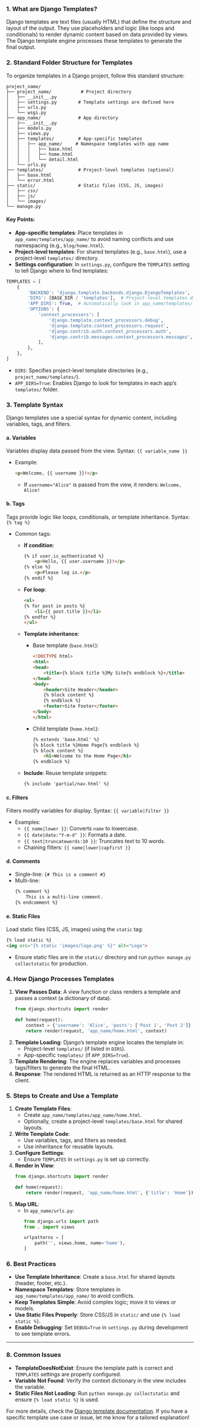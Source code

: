
### 1. **What are Django Templates?**
Django templates are text files (usually HTML) that define the structure and layout of the output. They use placeholders and logic (like loops and conditionals) to render dynamic content based on data provided by views. The Django template engine processes these templates to generate the final output.

### 2. **Standard Folder Structure for Templates**
To organize templates in a Django project, follow this standard structure:

```
project_name/
├── project_name/           # Project directory
│   ├── __init__.py
│   ├── settings.py        # Template settings are defined here
│   ├── urls.py
│   └── wsgi.py
├── app_name/              # App directory
│   ├── __init__.py
│   ├── models.py
│   ├── views.py
│   ├── templates/         # App-specific templates
│   │   ├── app_name/     # Namespace templates with app name
│   │   │   ├── base.html
│   │   │   ├── home.html
│   │   │   └── detail.html
│   └── urls.py
├── templates/             # Project-level templates (optional)
│   ├── base.html
│   └── error.html
├── static/                # Static files (CSS, JS, images)
│   ├── css/
│   ├── js/
│   └── images/
└── manage.py
```

#### Key Points:
- **App-specific templates**: Place templates in `app_name/templates/app_name/` to avoid naming conflicts and use namespacing (e.g., `blog/home.html`).
- **Project-level templates**: For shared templates (e.g., `base.html`), use a project-level `templates/` directory.
- **Settings configuration**: In `settings.py`, configure the `TEMPLATES` setting to tell Django where to find templates:

```python
TEMPLATES = [
    {
        'BACKEND': 'django.template.backends.django.DjangoTemplates',
        'DIRS': [BASE_DIR / 'templates'],  # Project-level templates directory
        'APP_DIRS': True,  # Automatically look in app_name/templates/
        'OPTIONS': {
            'context_processors': [
                'django.template.context_processors.debug',
                'django.template.context_processors.request',
                'django.contrib.auth.context_processors.auth',
                'django.contrib.messages.context_processors.messages',
            ],
        },
    },
]
```

- `DIRS`: Specifies project-level template directories (e.g., `project_name/templates/`).
- `APP_DIRS=True`: Enables Django to look for templates in each app’s `templates/` folder.

### 3. **Template Syntax**
Django templates use a special syntax for dynamic content, including variables, tags, and filters.

#### a. **Variables**
Variables display data passed from the view. Syntax: `{{ variable_name }}`
- Example:
  ```html
  <p>Welcome, {{ username }}!</p>
  ```
  - If `username="Alice"` is passed from the view, it renders: `Welcome, Alice!`

#### b. **Tags**
Tags provide logic like loops, conditionals, or template inheritance. Syntax: `{% tag %}`
- Common tags:
  - **If condition**:
    ```html
    {% if user.is_authenticated %}
        <p>Hello, {{ user.username }}!</p>
    {% else %}
        <p>Please log in.</p>
    {% endif %}
    ```
  - **For loop**:
    ```html
    <ul>
    {% for post in posts %}
        <li>{{ post.title }}</li>
    {% endfor %}
    </ul>
    ```
  - **Template inheritance**:
    - Base template (`base.html`):
      ```html
      <!DOCTYPE html>
      <html>
      <head>
          <title>{% block title %}My Site{% endblock %}</title>
      </head>
      <body>
          <header>Site Header</header>
          {% block content %}
          {% endblock %}
          <footer>Site Footer</footer>
      </body>
      </html>
      ```
    - Child template (`home.html`):
      ```html
      {% extends 'base.html' %}
      {% block title %}Home Page{% endblock %}
      {% block content %}
          <h1>Welcome to the Home Page</h1>
      {% endblock %}
      ```

  - **Include**: Reuse template snippets:
    ```html
    {% include 'partial/nav.html' %}
    ```

#### c. **Filters**
Filters modify variables for display. Syntax: `{{ variable|filter }}`
- Examples:
  - `{{ name|lower }}`: Converts `name` to lowercase.
  - `{{ date|date:"Y-m-d" }}`: Formats a date.
  - `{{ text|truncatewords:10 }}`: Truncates text to 10 words.
  - Chaining filters: `{{ name|lower|capfirst }}`

#### d. **Comments**
- Single-line: `{# This is a comment #}`
- Multi-line:
  ```html
  {% comment %}
      This is a multi-line comment.
  {% endcomment %}
  ```

#### e. **Static Files**
Load static files (CSS, JS, images) using the `static` tag:
```html
{% load static %}
<img src="{% static 'images/logo.png' %}" alt="Logo">
```
- Ensure static files are in the `static/` directory and run `python manage.py collectstatic` for production.

### 4. **How Django Processes Templates**
1. **View Passes Data**: A view function or class renders a template and passes a context (a dictionary of data).
   ```python
   from django.shortcuts import render

   def home(request):
       context = {'username': 'Alice', 'posts': ['Post 1', 'Post 2']}
       return render(request, 'app_name/home.html', context)
   ```
2. **Template Loading**: Django’s template engine locates the template in:
   - Project-level `templates/` (if listed in `DIRS`).
   - App-specific `templates/` (if `APP_DIRS=True`).
3. **Template Rendering**: The engine replaces variables and processes tags/filters to generate the final HTML.
4. **Response**: The rendered HTML is returned as an HTTP response to the client.

### 5. **Steps to Create and Use a Template**
1. **Create Template Files**:
   - Create `app_name/templates/app_name/home.html`.
   - Optionally, create a project-level `templates/base.html` for shared layouts.
2. **Write Template Code**:
   - Use variables, tags, and filters as needed.
   - Use inheritance for reusable layouts.
3. **Configure Settings**:
   - Ensure `TEMPLATES` in `settings.py` is set up correctly.
4. **Render in View**:
   ```python
   from django.shortcuts import render

   def home(request):
       return render(request, 'app_name/home.html', {'title': 'Home'})
   ```
5. **Map URL**:
   - In `app_name/urls.py`:
     ```python
     from django.urls import path
     from . import views

     urlpatterns = [
         path('', views.home, name='home'),
     ]
     ```

### 6. **Best Practices**
- **Use Template Inheritance**: Create a `base.html` for shared layouts (header, footer, etc.).
- **Namespace Templates**: Store templates in `app_name/templates/app_name/` to avoid conflicts.
- **Keep Templates Simple**: Avoid complex logic; move it to views or models.
- **Use Static Files Properly**: Store CSS/JS in `static/` and use `{% load static %}`.
- **Enable Debugging**: Set `DEBUG=True` in `settings.py` during development to see template errors.

---

### 8. **Common Issues**
- **TemplateDoesNotExist**: Ensure the template path is correct and `TEMPLATES` settings are properly configured.
- **Variable Not Found**: Verify the context dictionary in the view includes the variable.
- **Static Files Not Loading**: Run `python manage.py collectstatic` and ensure `{% load static %}` is used.

For more details, check the [Django template documentation](https://docs.djangoproject.com/en/stable/topics/templates/). If you have a specific template use case or issue, let me know for a tailored explanation!
